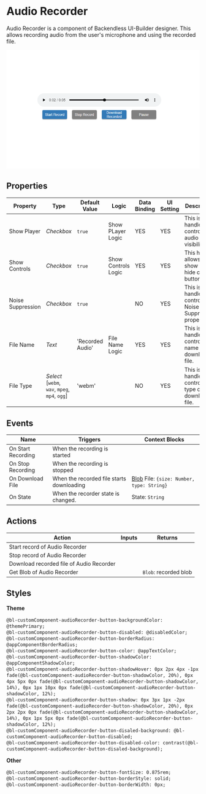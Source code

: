 # Audio Recorder

Audio Recorder is a component of Backendless UI-Builder designer. This allows recording audio from the user's microphone and using the recorded file.

<p align="center">
  <img src="./thumbnail.png" alt="main thumbnail" width="780"/>
</p>

## Properties

| Property          | Type                                                | Default Value    | Logic               | Data Binding | UI Setting | Description                                                   |
|-------------------|-----------------------------------------------------|------------------|---------------------|--------------|------------|---------------------------------------------------------------|
| Show Player       | *Checkbox*                                          | `true`           | Show PLayer Logic   | YES          | YES        | This is a handler to control audio player visibility.         |
| Show Controls     | *Checkbox*                                          | `true`           | Show Controls Logic | YES          | YES        | This handler allows to show or hide control buttons.          |
| Noise Suppression | *Checkbox*                                          | `true`           |                     | NO           | YES        | This is a handler to control Noise Suppression property.      |
| File Name         | *Text*                                              | 'Recorded Audio' | File Name Logic     | YES          | YES        | This is a handler to control the name of the downloaded file. |
| File Type         | *Select* <br/>[`webm`, `wav`, `mpeg`, `mp4`, `ogg`] | 'webm'           |                     | NO           | YES        | This is a handler to control the type of the downloaded file. |

## Events

| Name               | Triggers                                  | Context Blocks                                                                                     |
|--------------------|-------------------------------------------|----------------------------------------------------------------------------------------------------|
| On Start Recording | When the recording is started             |                                                                                                    |
| On Stop Recording  | When the recording is stopped             |                                                                                                    |
| On Download File   | When the recorded file starts downloading | [Blob](https://developer.mozilla.org/en-US/docs/Web/API/Blob) File: `{size: Number, type: String}` |
| On State           | When the recorder state is changed.       | State: `String`                                                                                    |

## Actions

| Action                                   | Inputs                     | Returns               |
|------------------------------------------|----------------------------|-----------------------|
| Start record of Audio Recorder           |                            |                       |
| Stop record of Audio Recorder            |                            |                       |
| Download recorded file of Audio Recorder |                            |                       |
| Get Blob of Audio Recorder               |                            | `Blob`: recorded blob |

## Styles

**Theme**
````
@bl-customComponent-audioRecorder-button-backgroundColor: @themePrimary;
@bl-customComponent-audioRecorder-button-disabled: @disabledColor;
@bl-customComponent-audioRecorder-button-borderRadius: @appComponentBorderRadius;
@bl-customComponent-audioRecorder-button-color: @appTextColor;
@bl-customComponent-audioRecorder-button-shadowColor: @appComponentShadowColor;
@bl-customComponent-audioRecorder-button-shadowHover: 0px 2px 4px -1px fade(@bl-customComponent-audioRecorder-button-shadowColor, 20%), 0px 4px 5px 0px fade(@bl-customComponent-audioRecorder-button-shadowColor, 14%), 0px 1px 10px 0px fade(@bl-customComponent-audioRecorder-button-shadowColor, 12%);
@bl-customComponent-audioRecorder-button-shadow: 0px 3px 1px -2px fade(@bl-customComponent-audioRecorder-button-shadowColor, 20%), 0px 2px 2px 0px fade(@bl-customComponent-audioRecorder-button-shadowColor, 14%), 0px 1px 5px 0px fade(@bl-customComponent-audioRecorder-button-shadowColor, 12%);
@bl-customComponent-audioRecorder-button-disaled-background: @bl-customComponent-audioRecorder-button-disabled;
@bl-customComponent-audioRecorder-button-disabled-color: contrast(@bl-customComponent-audioRecorder-button-disaled-background);
````

**Other**
````
@bl-customComponent-audioRecorder-button-fontSize: 0.875rem;
@bl-customComponent-audioRecorder-button-borderStyle: solid;
@bl-customComponent-audioRecorder-button-borderWidth: 0px;
````
